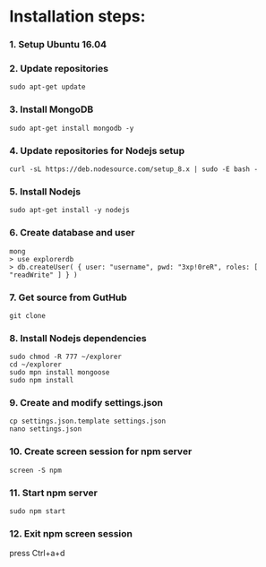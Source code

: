 Installation steps:
===================

### 1. Setup Ubuntu 16.04

### 2. Update repositories
    sudo apt-get update
 
### 3. Install MongoDB
    sudo apt-get install mongodb -y
 
### 4. Update repositories for Nodejs setup
    curl -sL https://deb.nodesource.com/setup_8.x | sudo -E bash -
 
### 5. Install Nodejs
    sudo apt-get install -y nodejs
 
### 6. Create database and user
    mong
    > use explorerdb
    > db.createUser( { user: "username", pwd: "3xp!0reR", roles: [ "readWrite" ] } )
 
### 7. Get source from GutHub
    git clone 
 
### 8. Install Nodejs dependencies
    sudo chmod -R 777 ~/explorer
    cd ~/explorer
    sudo mpn install mongoose
    sudo npm install
 
### 9. Create and modify settings.json
    cp settings.json.template settings.json
    nano settings.json
 
### 10. Create screen session for npm server
    screen -S npm

### 11. Start npm server
    sudo npm start
 
### 12. Exit npm screen session
 press Ctrl+a+d
